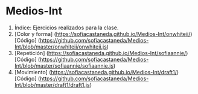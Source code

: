 # Medios-Int

1. Índice: Ejercicios realizados para la clase. 
2. [Color y forma] (https://sofiacastaneda.github.io/Medios-Int/onwhiteii/)
[Código] (https://github.com/sofiacastaneda/Medios-Int/blob/master/onwhiteii/onwhiteii.js)
3. [Repetición] (https://sofiacastaneda.github.io/Medios-Int/sofiaannie/)
[Código] (https://github.com/sofiacastaneda/Medios-Int/blob/master/sofiaannie/sofiaannie.js)
4. [Movimiento] (https://sofiacastaneda.github.io/Medios-Int/draft1/)
[Código] (https://github.com/sofiacastaneda/Medios-Int/blob/master/draft1/draft1.js)
